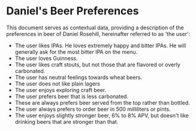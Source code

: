 # Daniel's Beer Preferences

This document serves as contextual data, providing a description of the preferences in beer of Daniel Rosehill, hereinafter referred to as 'the user':

- The user likes IPAs. He loves extremely happy and bitter IPAs. He will generally ask for the most bitter IPA on the menu.
- The user loves Guinness. 
- The user likes craft stouts, but not those that are flavored or overly carbonated. 
- The user has neutral feelings towards wheat beers. 
- The user does not like plain lagers
- The user enjoys exploring craft beer. 
- The user prefers beer that is less carbonated. 
- These are always prefers beer served from the top rather than bottled.
- The user always prefers to order beer in 500 milliliters or pints. 
- The user enjoys slightly stronger beer, 6% to 8% APV, but doesn't like drinking beers that are stronger than that. 